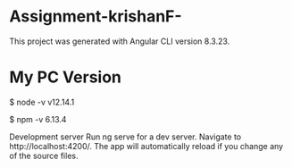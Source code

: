 # Assignment-krishanF-

This project was generated with Angular CLI version 8.3.23.

# My PC Version

$ node -v
v12.14.1

$ npm -v
6.13.4



Development server
Run ng serve for a dev server. Navigate to http://localhost:4200/. The app will automatically reload if you change any of the source files.
